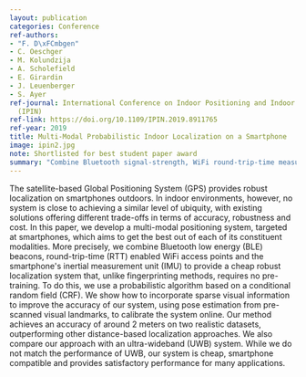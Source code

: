 ```yaml
---
layout: publication
categories: Conference
ref-authors:
- "F. D\xFCmbgen"
- C. Oeschger
- M. Kolundzija
- A. Scholefield
- E. Girardin
- J. Leuenberger
- S. Ayer
ref-journal: International Conference on Indoor Positioning and Indoor Navigation
  (IPIN)
ref-link: https://doi.org/10.1109/IPIN.2019.8911765
ref-year: 2019
title: Multi-Modal Probabilistic Indoor Localization on a Smartphone
image: ipin2.jpg
note: Shortlisted for best student paper award
summary: "Combine Bluetooth signal-strength, WiFi round-trip-time measurements, and an IMU with an auto-calibration scheme whenever known landmarks are observed by the camera to obtain a location probability map of a smartphone's location in an indoor environment." 
---
```


The satellite-based Global Positioning System (GPS) provides robust localization on smartphones outdoors. In indoor environments, however, no system is close to achieving a similar level of ubiquity, with existing solutions offering different trade-offs in terms of accuracy, robustness and cost. In this paper, we develop a multi-modal positioning system, targeted at smartphones, which aims to get the best out of each of its constituent modalities. More precisely, we combine Bluetooth low energy (BLE) beacons, round-trip-time (RTT) enabled WiFi access points and the smartphone's inertial measurement unit (IMU) to provide a cheap robust localization system that, unlike fingerprinting methods, requires no pre-training. To do this, we use a probabilistic algorithm based on a conditional random field (CRF). We show how to incorporate sparse visual information to improve the accuracy of our system, using pose estimation from pre-scanned visual landmarks, to calibrate the system online. Our method achieves an accuracy of around 2 meters on two realistic datasets, outperforming other distance-based localization approaches. We also compare our approach with an ultra-wideband (UWB) system. While we do not match the performance of UWB, our system is cheap, smartphone compatible and provides satisfactory performance for many applications.
